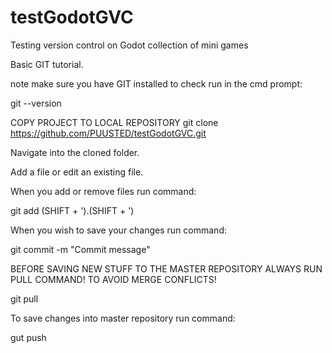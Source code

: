 # testGodotGVC
Testing version control on Godot collection of mini games

Basic GIT tutorial.

note make sure you have GIT installed
to check run in the cmd prompt: 

git --version

COPY PROJECT TO LOCAL REPOSITORY
git clone https://github.com/PUUSTED/testGodotGVC.git

Navigate into the cloned folder.

Add a file or edit an existing file.

When you add or remove files run command:

git add (SHIFT + ').(SHIFT + ')

When you wish to save your changes run command: 

git commit -m "Commit message"

BEFORE SAVING NEW STUFF TO THE MASTER REPOSITORY ALWAYS RUN PULL COMMAND! TO AVOID MERGE CONFLICTS!

git pull

To save changes into master repository run command:

gut push
